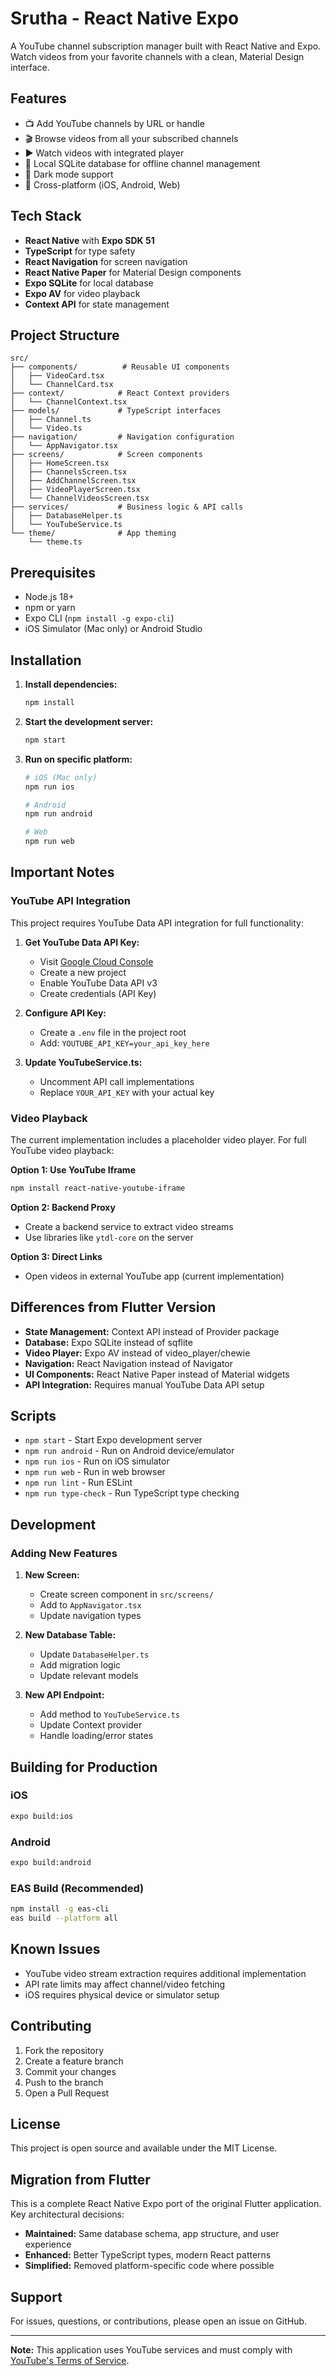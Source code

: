 # Srutha - React Native Expo

A YouTube channel subscription manager built with React Native and Expo. Watch videos from your favorite channels with a clean, Material Design interface.

## Features

- 📺 Add YouTube channels by URL or handle
- 🎬 Browse videos from all your subscribed channels
- ▶️ Watch videos with integrated player
- 💾 Local SQLite database for offline channel management
- 🌙 Dark mode support
- 📱 Cross-platform (iOS, Android, Web)

## Tech Stack

- **React Native** with **Expo SDK 51**
- **TypeScript** for type safety
- **React Navigation** for screen navigation
- **React Native Paper** for Material Design components
- **Expo SQLite** for local database
- **Expo AV** for video playback
- **Context API** for state management

## Project Structure

```
src/
├── components/          # Reusable UI components
│   ├── VideoCard.tsx
│   └── ChannelCard.tsx
├── context/            # React Context providers
│   └── ChannelContext.tsx
├── models/             # TypeScript interfaces
│   ├── Channel.ts
│   └── Video.ts
├── navigation/         # Navigation configuration
│   └── AppNavigator.tsx
├── screens/            # Screen components
│   ├── HomeScreen.tsx
│   ├── ChannelsScreen.tsx
│   ├── AddChannelScreen.tsx
│   ├── VideoPlayerScreen.tsx
│   └── ChannelVideosScreen.tsx
├── services/           # Business logic & API calls
│   ├── DatabaseHelper.ts
│   └── YouTubeService.ts
└── theme/              # App theming
    └── theme.ts
```

## Prerequisites

- Node.js 18+ 
- npm or yarn
- Expo CLI (`npm install -g expo-cli`)
- iOS Simulator (Mac only) or Android Studio

## Installation

1. **Install dependencies:**
   ```bash
   npm install
   ```

2. **Start the development server:**
   ```bash
   npm start
   ```

3. **Run on specific platform:**
   ```bash
   # iOS (Mac only)
   npm run ios

   # Android
   npm run android

   # Web
   npm run web
   ```

## Important Notes

### YouTube API Integration

This project requires YouTube Data API integration for full functionality:

1. **Get YouTube Data API Key:**
   - Visit [Google Cloud Console](https://console.cloud.google.com)
   - Create a new project
   - Enable YouTube Data API v3
   - Create credentials (API Key)

2. **Configure API Key:**
   - Create a `.env` file in the project root
   - Add: `YOUTUBE_API_KEY=your_api_key_here`

3. **Update YouTubeService.ts:**
   - Uncomment API call implementations
   - Replace `YOUR_API_KEY` with your actual key

### Video Playback

The current implementation includes a placeholder video player. For full YouTube video playback:

**Option 1: Use YouTube Iframe**
```bash
npm install react-native-youtube-iframe
```

**Option 2: Backend Proxy**
- Create a backend service to extract video streams
- Use libraries like `ytdl-core` on the server

**Option 3: Direct Links**
- Open videos in external YouTube app (current implementation)

## Differences from Flutter Version

- **State Management:** Context API instead of Provider package
- **Database:** Expo SQLite instead of sqflite
- **Video Player:** Expo AV instead of video_player/chewie
- **Navigation:** React Navigation instead of Navigator
- **UI Components:** React Native Paper instead of Material widgets
- **API Integration:** Requires manual YouTube Data API setup

## Scripts

- `npm start` - Start Expo development server
- `npm run android` - Run on Android device/emulator
- `npm run ios` - Run on iOS simulator
- `npm run web` - Run in web browser
- `npm run lint` - Run ESLint
- `npm run type-check` - Run TypeScript type checking

## Development

### Adding New Features

1. **New Screen:**
   - Create screen component in `src/screens/`
   - Add to `AppNavigator.tsx`
   - Update navigation types

2. **New Database Table:**
   - Update `DatabaseHelper.ts`
   - Add migration logic
   - Update relevant models

3. **New API Endpoint:**
   - Add method to `YouTubeService.ts`
   - Update Context provider
   - Handle loading/error states

## Building for Production

### iOS
```bash
expo build:ios
```

### Android
```bash
expo build:android
```

### EAS Build (Recommended)
```bash
npm install -g eas-cli
eas build --platform all
```

## Known Issues

- YouTube video stream extraction requires additional implementation
- API rate limits may affect channel/video fetching
- iOS requires physical device or simulator setup

## Contributing

1. Fork the repository
2. Create a feature branch
3. Commit your changes
4. Push to the branch
5. Open a Pull Request

## License

This project is open source and available under the MIT License.

## Migration from Flutter

This is a complete React Native Expo port of the original Flutter application. Key architectural decisions:

- **Maintained:** Same database schema, app structure, and user experience
- **Enhanced:** Better TypeScript types, modern React patterns
- **Simplified:** Removed platform-specific code where possible

## Support

For issues, questions, or contributions, please open an issue on GitHub.

---

**Note:** This application uses YouTube services and must comply with [YouTube's Terms of Service](https://www.youtube.com/t/terms).
